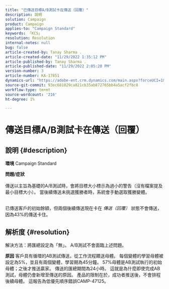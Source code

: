 ```yaml
---
title: "已傳送目標A/B測試卡在傳送（回覆）"
description: 說明
solution: Campaign
product: Campaign
applies-to: "Campaign Standard"
keywords: 「KCS」
resolution: Resolution
internal-notes: null
bug: false
article-created-by: Tanay Sharma .
article-created-date: "11/29/2022 1:35:12 PM"
article-published-by: Tanay Sharma .
article-published-date: "11/29/2022 2:05:20 PM"
version-number: 3
article-number: KA-17851
dynamics-url: "https://adobe-ent.crm.dynamics.com/main.aspx?forceUCI=1&pagetype=entityrecord&etn=knowledgearticle&id=4308cfa1-ea6f-ed11-9562-6045bd006239"
source-git-commit: 93ec681029ca821cb35ab872765bb4a5acf2fbc8
workflow-type: tm+mt
source-wordcount: '216'
ht-degree: 1%

---
```


# 傳送目標A/B測試卡在傳送（回覆）

## 說明 {#description}

<b>環境</b>
Campaign Standard


<b>問題/症狀</b><br><br>傳送以主旨為基礎的A/B測試時，會將目標大小標示為過小的警告（沒有檔案提及最小目標大小）。 當後續傳送未挑選獲勝者時，系統會手動選取獲勝變體。

<br>已傳送客戶的初始餘額，但兩個後續傳送現在卡在 *傳送（回覆）* 狀態不會傳送，因為43%的傳送卡住。<br>

## 解析度 {#resolution}


解決方法：將匯總設定為「無」。 A/B測試不會面臨上述問題。


<b>原因</b>
客戶具有循環的AB測試傳送，從工作流程饋送母體。 每個變體的學習母體被設定為5%，並且有兩個變體，學習期為45分鐘。 57%母體是AB測試執行的初始母體；之後才推送贏家。 傳送的匯總期間為24小時。 這就是為什麼即使完成AB測試，母體仍會新增至傳送的原因。 產品的限制在於，成功者推送後，不會排程後續母體。 這報告為低優先順序錯誤CAMP-47125。
